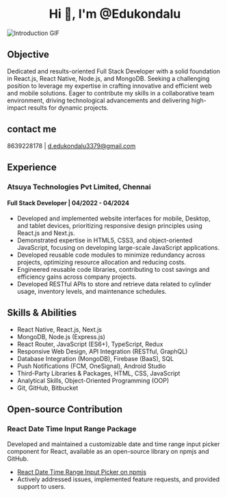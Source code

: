 <h1 align="center">Hi 👋, I'm @Edukondalu</h1>


![Introduction GIF](https://miro.medium.com/v2/resize:fit:1400/format:webp/1*yw0TnheAGN-LPneDaTlaxw.gif)

## Objective

Dedicated and results-oriented Full Stack Developer with a solid foundation in React.js, React Native, Node.js, and MongoDB. Seeking a challenging position to leverage my expertise in crafting innovative and efficient web and mobile solutions. Eager to contribute my skills in a collaborative team environment, driving technological advancements and delivering high-impact results for dynamic projects.

##  contact me 
8639228178 | d.edukondalu3379@gmail.com

## Experience

### Atsuya Technologies Pvt Limited, Chennai
#### Full Stack Developer | 04/2022 - 04/2024

- Developed and implemented website interfaces for mobile, Desktop, and tablet devices, prioritizing responsive design principles using React.js and Next.js.
- Demonstrated expertise in HTML5, CSS3, and object-oriented JavaScript, focusing on developing large-scale JavaScript applications.
- Developed reusable code modules to minimize redundancy across projects, optimizing resource allocation and reducing costs.
- Engineered reusable code libraries, contributing to cost savings and efficiency gains across company projects.
- Developed RESTful APIs to store and retrieve data related to cylinder usage, inventory levels, and maintenance schedules.

## Skills & Abilities

- React Native, React.js, Next.js
- MongoDB, Node.js (Express.js)
- React Router, JavaScript (ES6+), TypeScript, Redux
- Responsive Web Design, API Integration (RESTful, GraphQL)
- Database Integration (MongoDB), Firebase (BaaS), SQL
- Push Notifications (FCM, OneSignal), Android Studio
- Third-Party Libraries & Packages, HTML, CSS, JavaScript
- Analytical Skills, Object-Oriented Programming (OOP)
- Git, GitHub, Bitbucket

## Open-source Contribution

### React Date Time Input Range Package

Developed and maintained a customizable date and time range input picker component for React, available as an open-source library on npmjs and GitHub.

- [React Date Time Range Input Picker on npmjs](https://www.npmjs.com/package/react-datetimerangeinput)
- Actively addressed issues, implemented feature requests, and provided support to users.
